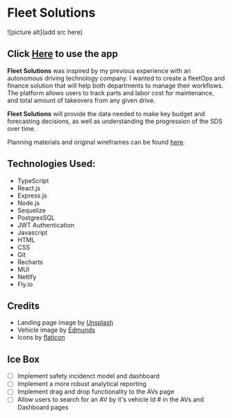 # Fleet Solutions

![picture alt](add src here)

## Click **[Here](https://fleet-solutions.netlify.app/)** to use the app

**Fleet Solutions** was inspired by my previous experience with an autonomous driving technology company. I wanted to create a fleetOps and finance solution that will help both departments to manage their workflows. The platform allows users to track parts and labor cost for maintenance, and total amount of takeovers from any given drive.

**Fleet Solutions** will provide the data needed to make key budget and forecasting decisions, as well as understanding the progression of the SDS over time. 

Planning materials and original wireframes can be found [here](https://trello.com/b/vkUT9dft/fleet-solutions).

## Technologies Used:
* TypeScript
* React.js
* Express.js
* Node.js
* Sequelize
* PostgresSQL
* JWT Authentication
* Javascript
* HTML
* CSS
* Git
* Recharts
* MUI
* Netlify
* Fly.io

## Credits
* Landing page image by [Unsplash](https://unsplash.com/s/photos/concrete)
* Vehicle image by [Edmunds](https://static.ed.edmunds-media.com/unversioned/img/self-driving-cars/car.svg)
* Icons by [flaticon](https://www.flaticon.com/)

## Ice Box
- [ ] Implement safety incidenct model and dashboard
- [ ] Implement a more robust analytical reporting 
- [ ] Implement drag and drop functionality to the AVs page
- [ ] Allow users to search for an AV by it's vehicle Id # in the AVs and Dashboard pages
